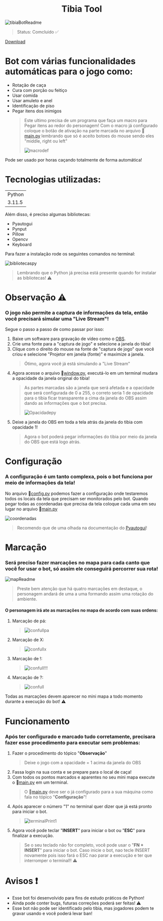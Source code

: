 <h1 align="center">
  Tibia Tool
</h1>

![tibiaBotReadme](https://github.com/afsdari0/ModuleTB/assets/100225519/fe3ec09a-5e8b-4d4d-af83-d0476ea5a574)
> Status: Comcluido ✅

[Download](https://github.com/afsdari0/ModuleTB)

# Bot com várias funcionalidades automáticas para o jogo como:

+ Rotação de caça 
+ Cura com porção ou feitiço
+ Usar comida
+ Usar amuleto e anel 
+ Identificação de piso
+ Pegar itens dos inimigos 
  > Este ultimo precisa de um programa que faça um macro para Pegar itens ao redor do personagem! Com o macro já configurado coloque o botão de ativação na parte marcada no arquivo 📁[main.py](https://github.com/afsdari0/ModuleTB/blob/main/main.py) lembrando que só é aceito botoes do mouse sendo eles "middle, right ou left"
  > 
  > ![macrodef](https://github.com/afsdari0/ModuleTB/assets/100225519/78c361d8-ea13-495a-9a86-25623f35578b)

Pode ser usado por horas caçando totalmente de forma automática!

# Tecnologias utilizadas:

<table>
  <tr>
    <td>Python</td>
  </tr>
  <tr>
    <td>3.11.5</td>
  </tr>
</table>

Além disso, é preciso algumas bibliotecas:

+ Pyautogui
+ Pynput
+ Pillow
+ Opencv
+ Keyboard

Para fazer a instalação rode os seguintes comandos no terminal: 

![bibliotecaspy](https://github.com/afsdari0/ModuleTB/assets/100225519/7292bfaa-f708-4fac-9e04-e2a515f70edb)
> Lembrando que o Python já precisa está presente quando for instalar as bibliotecas! ⚠️

# Observação ⚠️

### O jogo não permite a captura de informações da tela, então você precisará simular uma "Live Stream"!

Segue o passo a passo de como passar por isso:

1) Baixe um software para gravação de vídeo como o [OBS](https://obsproject.com/pt-br/download).
2) Crie uma fonte para a "captura de jogo" e selecione a janela do tibia!
3) Clique com o direito do mouse na fonte de "captura de jogo" que você criou e selecione "Projetor em janela (fonte)" e maximize a janela.
    > Ótimo, agora você já está simulando a "Live Stream"
4) Agora acesse o arquivo 📁[window.py](https://github.com/afsdari0/ModuleTB/blob/main/window.py), executá-lo em um terminal mudara a opacidade da janela original do tibia!
    > As partes marcadas são a janela que será afetada e a opacidade que será configurada de 0 a 255, o correto seria 1 de opacidade para o tibia ficar transparente a cima da janela do OBS assim dando as informações que o bot precisa.
    >
    >![Opacidadepy](https://github.com/afsdari0/ModuleTB/assets/100225519/ebeed870-1980-48a8-a246-15b2cf0e3fc4)
5) Deixe a janela do OBS em toda a tela atrás da janela do tibia com opacidade 1!
    > Agora o bot poderá pegar informações do tibia por meio da janela do OBS que está logo atrás.

# Configuração

### A configuração é um tanto complexa, pois o bot funciona por meio de informações da tela!

No arquivo 📁[config.py](https://github.com/afsdari0/ModuleTB/blob/main/config.py) podemos fazer a configuração onde testaremos todos os locais da tela que precisam ser monitorados pelo bot. Quando pegar todas as coordenadas que precisa da tela coloque cada uma em seu lugar no arquivo 📁[main.py](https://github.com/afsdari0/ModuleTB/blob/main/main.py) 

![coordenadas](https://github.com/afsdari0/ModuleTB/assets/100225519/470d7da7-600d-46ee-8cdf-89e8db150b73)
> Recomendo que de uma olhada na documentação do [Pyautogui](https://pyautogui.readthedocs.io/en/latest/screenshot.html#the-locate-functions)!

# Marcação

### Será preciso fazer marcações no mapa para cada canto que você for usar o bot, só assim ele conseguirá percorrer sua rota!

![mapReadme](https://github.com/afsdari0/ModuleTB/assets/100225519/6b839d47-c8cd-4eae-894f-f3bb8ad95aaa)
  > Preste bem atenção que há quatro marcações em destaque, o personagem andará de uma a uma formando assim uma rotação do ambiente.

#### O personagem irá ate as marcações no mapa de acordo com suas ordens:

1) Marcação de pá:
     > ![iconfullpa](https://github.com/afsdari0/ModuleTB/assets/100225519/c5d182aa-c2ac-4970-a3a8-a38bfd1b6d86)
2) Marcação de X:
     > ![iconfullx](https://github.com/afsdari0/ModuleTB/assets/100225519/0d8eb38a-859d-49e1-9dff-3e277abd77c8)
3) Marcação de !:
     > ![iconfull!!!](https://github.com/afsdari0/ModuleTB/assets/100225519/8f1fb942-7363-4c26-82d9-5d16293ceb34)
4) Marcação de ?:
     > ![iconfull](https://github.com/afsdari0/ModuleTB/assets/100225519/6d372d9a-16b1-4b8f-a579-1c8bab2c4f04)

Todas as marcações devem aparecer no mini mapa a todo momento durante a execução do bot! ⚠️


# Funcionamento

### Após ter configurado e marcado tudo corretamente, precisara fazer esse procedimento para executar sem problemas: 

1) Fazer o procedimento do tópico "**Observação**"
   > Deixe o jogo com a opacidade = 1 acima da janela do OBS
2) Fassa login na sua conta e se prepare para o local de caça!
3) Com todos os pontos marcados e aparentes no seu mini mapa execute o 📁[main.py](https://github.com/afsdari0/ModuleTB/blob/main/main.py) em um terminal.
   > O 📁[main.py](https://github.com/afsdari0/ModuleTB/blob/main/main.py) deve ser o já configurado para a sua máquina como fala no tópico "**Configuração**"!
4) Após aparecer o número "1" no terminal quer dizer que já está pronto para iniciar o bot.
   > ![terminalPrint1](https://github.com/afsdari0/ModuleTB/assets/100225519/b3fce182-c3ef-4ac9-8fe5-028e44da86cc)
5) Agora você pode teclar "**INSERT**" para iniciar o bot ou "**ESC**" para finalizar a execução.
   > Se o seu teclado não for completo, você pode usar o "**FN + INSERT**" para iniciar o bot. Caso inicie o bot, nao tecle INSERT novamente pois isso fará o ESC nao parar a execução e ter que interromper o terminal!! ⚠️

# Avisos ❗

+ Esse bot foi desenvolvido para fins de estudo práticos de Python!
+ Ainda pode conter bugs, futuras correções poderá ser feitas! ⚠️
+ Esse bot não pode ser identificado pelo tibia, mas jogadores podem te gravar usando e você poderá levar ban!

